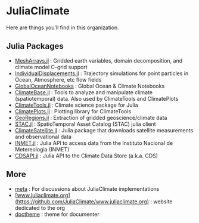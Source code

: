 # JuliaClimate

Here are things you'll find in this organization.

## Julia Packages

- [MeshArrays.jl](https://github.com/JuliaClimate/MeshArrays.jl) : Gridded earth variables, domain decomposition, and climate model C-grid support
- [IndividualDisplacements.jl](https://github.com/JuliaClimate/IndividualDisplacements.jl) : Trajectory simulations for point particles in Ocean, Atmosphere, etc flow fields
- [GlobalOceanNotebooks](https://github.com/JuliaClimate/GlobalOceanNotebooks) : Global Ocean & Climate Notebooks
- [ClimateBase.jl](https://github.com/JuliaClimate/ClimateBase.jl) : Tools to analyze and manipulate climate (spatiotemporal) data. Also used by ClimateTools and ClimatePlots
- [ClimateTools.jl](https://github.com/JuliaClimate/ClimateTools.jl) : Climate science package for Julia
- [ClimatePlots.jl](https://github.com/JuliaClimate/ClimatePlots.jl) : Plotting library for ClimateTools
- [GeoRegions.jl](https://github.com/JuliaClimate/GeoRegions.jl) : Extraction of gridded geoscience/climate data
- [STAC.jl](https://github.com/JuliaClimate/STAC.jl) : SpatioTemporal Asset Catalog (STAC) julia client
- [ClimateSatellite.jl](https://github.com/JuliaClimate/ClimateSatellite.jl) : Julia package that downloads satellite measurements and observational data
- [INMET.jl](https://github.com/JuliaClimate/INMET.jl) : Julia API to access data from the Instituto Nacional de Metereologia (INMET)
- [CDSAPI.jl](https://github.com/JuliaClimate/CDSAPI.jl) : Julia API to the Climate Data Store (a.k.a. CDS)

## More

- [meta](https://github.com/JuliaClimate/meta) : For discussions about JuliaClimate implementations
- [www.juliaclimate.org](https://github.com/JuliaClimate/www.juliaclimate.org) : website dedicated to the org
- [doctheme](https://github.com/JuliaClimate/doctheme) : theme for documenter
